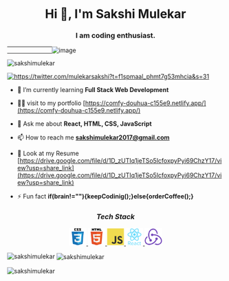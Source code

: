 <h1 align="center">Hi 👋, I'm Sakshi Mulekar</h1>
<h3 align="center">I am coding enthusiast.</h3>
<img src="https://res.cloudinary.com/practicaldev/image/fetch/s--2bZIjPGC--/c_limit%2Cf_auto%2Cfl_progressive%2Cq_66%2Cw_880/https://dev-to-uploads.s3.amazonaws.com/i/d4tvukbt5mra37cvwklk.gif" alt="image" align="right" width=400  >
<hr>
<hr>
<p align="left"> <img src="https://komarev.com/ghpvc/?username=sakshimulekar&label=Profile%20views&color=0e75b6&style=flat" alt="sakshimulekar" /> </p>

<p align="left"> <a href="https://twitter.com/https://twitter.com/mulekarsakshi?t=f1spmaal_phmt7g53mhcia&s=31" target="blank"><img src="https://img.shields.io/twitter/follow/https://twitter.com/mulekarsakshi?t=f1spmaal_phmt7g53mhcia&s=31?logo=twitter&style=for-the-badge" alt="https://twitter.com/mulekarsakshi?t=f1spmaal_phmt7g53mhcia&s=31" /></a> </p>

- 🌱 I’m currently learning **Full Stack Web Development**

- 👨‍💻 visit to my portfolio [https://comfy-douhua-c155e9.netlify.app/](https://comfy-douhua-c155e9.netlify.app/)

- 💬 Ask me about **React, HTML, CSS, JavaScript**

- 📫 How to reach me **sakshimulekar2017@gmail.com**

- 📄 Look at my Resume [https://drive.google.com/file/d/1D_zUTIq1jeTSo5lcfoxpyPyi69ChzY17/view?usp=share_link](https://drive.google.com/file/d/1D_zUTIq1jeTSo5lcfoxpyPyi69ChzY17/view?usp=share_link)

- ⚡ Fun fact **if(brain!=""){keepCodinig();}else{orderCoffee();}**



<h3 align="center"><i>Tech Stack</i></h3>
<p align="center"> <a href="https://www.w3schools.com/css/" target="_blank" rel="noreferrer"> <img src="https://raw.githubusercontent.com/devicons/devicon/master/icons/css3/css3-original-wordmark.svg" alt="css3" width="40" height="40"/> </a> <a href="https://www.w3.org/html/" target="_blank" rel="noreferrer"> <img src="https://raw.githubusercontent.com/devicons/devicon/master/icons/html5/html5-original-wordmark.svg" alt="html5" width="40" height="40"/> </a> <a href="https://developer.mozilla.org/en-US/docs/Web/JavaScript" target="_blank" rel="noreferrer"> <img src="https://raw.githubusercontent.com/devicons/devicon/master/icons/javascript/javascript-original.svg" alt="javascript" width="40" height="40"/> </a> <a href="https://reactjs.org/" target="_blank" rel="noreferrer"> <img src="https://raw.githubusercontent.com/devicons/devicon/master/icons/react/react-original-wordmark.svg" alt="react" width="40" height="40"/> </a> <a href="https://redux.js.org" target="_blank" rel="noreferrer"> <img src="https://raw.githubusercontent.com/devicons/devicon/master/icons/redux/redux-original.svg" alt="redux" width="40" height="40"/> </a> </p>

<p><img align="left" src="https://github-readme-stats.vercel.app/api/top-langs?username=sakshimulekar&show_icons=true&locale=en&layout=compact" alt="sakshimulekar" /></p>

<p>&nbsp;<img align="center" src="https://github-readme-stats.vercel.app/api?username=sakshimulekar&show_icons=true&locale=en" alt="sakshimulekar" /></p>

<p><img align="center" src="https://github-readme-streak-stats.herokuapp.com/?user=sakshimulekar&" alt="sakshimulekar" /></p>
